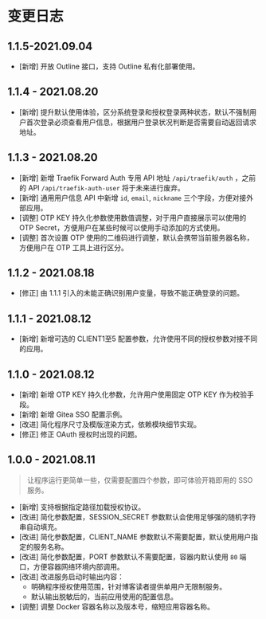 # 变更日志

## 1.1.5-2021.09.04

- [新增] 开放 Outline 接口，支持 Outline 私有化部署使用。

## 1.1.4 - 2021.08.20

- [新增] 提升默认使用体验，区分系统登录和授权登录两种状态，默认不强制用户首次登录必须查看用户信息，根据用户登录状况判断是否需要自动返回请求地址。

## 1.1.3 - 2021.08.20

- [新增] 新增 Traefik Forward Auth 专用 API 地址 `/api/traefik/auth` ，之前的 API `/api/traefik-auth-user` 将于未来进行废弃。
- [新增] 通用用户信息 API 中新增 `id`, `email`, `nickname` 三个字段，方便对接外部应用。
- [调整] OTP KEY 持久化参数使用数值调整，对于用户直接展示可以使用的 OTP Secret，方便用户在某些时候可以使用手动添加的方式使用。
- [调整] 首次设置 OTP 使用的二维码进行调整，默认会携带当前服务器名称，方便用户在 OTP 工具上进行区分。

## 1.1.2 - 2021.08.18

- [修正] 由 1.1.1 引入的未能正确识别用户变量，导致不能正确登录的问题。

## 1.1.1 - 2021.08.12

- [新增] 新增可选的 CLIENT1至5 配置参数，允许使用不同的授权参数对接不同的应用。

## 1.1.0 - 2021.08.12

- [新增] 新增 OTP KEY 持久化参数，允许用户使用固定 OTP KEY 作为校验手段。
- [新增] 新增 Gitea SSO 配置示例。
- [改进] 简化程序尺寸及模版渲染方式，依赖模块细节实现。
- [修正] 修正 OAuth 授权时出现的问题。

## 1.0.0 - 2021.08.11

> 让程序运行更简单一些，仅需要配置四个参数，即可体验开箱即用的 SSO 服务。

- [新增] 支持根据指定路径加载授权协议。
- [改进] 简化参数配置，SESSION_SECRET 参数默认会使用足够强的随机字符串自动填充。
- [改进] 简化参数配置，CLIENT_NAME 参数默认不需要配置，默认使用用户指定的服务名称。
- [改进] 简化参数配置，PORT 参数默认不需要配置，容器内默认使用 `80` 端口，方便容器网络环境内部调用。
- [改进] 改进服务启动时输出内容：
  - 明确程序授权使用范围，针对博客读者提供单用户无限制服务。
  - 默认输出脱敏后的，当前应用使用的配置信息。
- [调整] 调整 Docker 容器名称以及版本号，缩短应用容器名称。
